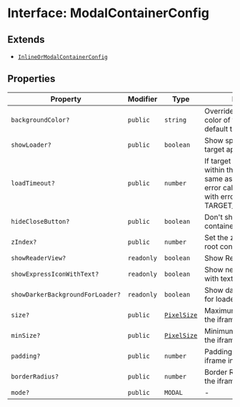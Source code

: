 # Interface: ModalContainerConfig

## Extends

- [`InlineOrModalContainerConfig`](inline-or-modal-container-config.md)

## Properties

| Property | Modifier | Type | Description | Inherited from |
| ------ | ------ | ------ | ------ | ------ |
| `backgroundColor?` | `public` | `string` | Override the background color of the iframe. By default this is as per theme. | [`InlineOrModalContainerConfig`](InlineOrModalContainerConfig.md).`backgroundColor` |
| `showLoader?` | `public` | `boolean` | Show spinner while loading target app. Default is true. | [`InlineOrModalContainerConfig`](InlineOrModalContainerConfig.md).`showLoader` |
| `loadTimeout?` | `public` | `number` | If target app does't open within this time (in ms, same as of setTimeout), the error callback is invoked with error code TARGET_LOAD_TIMED_OUT. | [`InlineOrModalContainerConfig`](InlineOrModalContainerConfig.md).`loadTimeout` |
| `hideCloseButton?` | `public` | `boolean` | Don't show close button for container and header bars | [`InlineOrModalContainerConfig`](InlineOrModalContainerConfig.md).`hideCloseButton` |
| `zIndex?` | `public` | `number` | Set the z-index of of the root container | [`InlineOrModalContainerConfig`](InlineOrModalContainerConfig.md).`zIndex` |
| `showReaderView?` | `readonly` | `boolean` | Show Reader Loading View | [`InlineOrModalContainerConfig`](InlineOrModalContainerConfig.md).`showReaderView` |
| `showExpressIconWithText?` | `readonly` | `boolean` | Show new express icon with text | [`InlineOrModalContainerConfig`](InlineOrModalContainerConfig.md).`showExpressIconWithText` |
| `showDarkerBackgroundForLoader?` | `readonly` | `boolean` | Show darker background for loader | [`InlineOrModalContainerConfig`](InlineOrModalContainerConfig.md).`showDarkerBackgroundForLoader` |
| `size?` | `public` | [`PixelSize`](../../Asset.types/interfaces/PixelSize.md) | Maximum size boundary of the iframe. | [`InlineOrModalContainerConfig`](InlineOrModalContainerConfig.md).`size` |
| `minSize?` | `public` | [`PixelSize`](../../Asset.types/interfaces/PixelSize.md) | Minimum size boundary of the iframe. | [`InlineOrModalContainerConfig`](InlineOrModalContainerConfig.md).`minSize` |
| `padding?` | `public` | `number` | Padding applied to the iframe in pixels. | [`InlineOrModalContainerConfig`](InlineOrModalContainerConfig.md).`padding` |
| `borderRadius?` | `public` | `number` | Border Radius applied to the iframe in pixels. | [`InlineOrModalContainerConfig`](InlineOrModalContainerConfig.md).`borderRadius` |
| `mode?` | `public` | `MODAL` | - | - |
